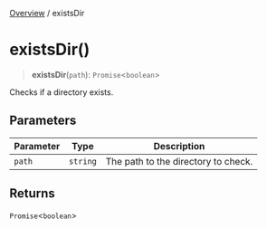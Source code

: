 [Overview](../index.md) / existsDir

# existsDir()

> **existsDir**(`path`): `Promise`\<`boolean`\>

Checks if a directory exists.

## Parameters

| Parameter | Type | Description |
| ------ | ------ | ------ |
| `path` | `string` | The path to the directory to check. |

## Returns

`Promise`\<`boolean`\>
